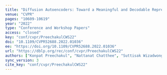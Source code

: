 ```yaml
---
title: "Diffusion Autoencoders: Toward a Meaningful and Decodable Representation."
venue: "CVPR"
pages: "10609-10619"
year: "2022"
type: "Conference and Workshop Papers"
access: "closed"
key: "conf/cvpr/PreechakulCWS22"
doi: "10.1109/CVPR52688.2022.01036"
ee: "https://doi.org/10.1109/CVPR52688.2022.01036"
url: "https://dblp.org/rec/conf/cvpr/PreechakulCWS22"
authors: ["Konpat Preechakul", "Nattanat Chatthee", "Suttisak Wizadwongsa", "Supasorn Suwajanakorn"]
sync_version: 3
cite_key: "conf/cvpr/PreechakulCWS22"
---
```

